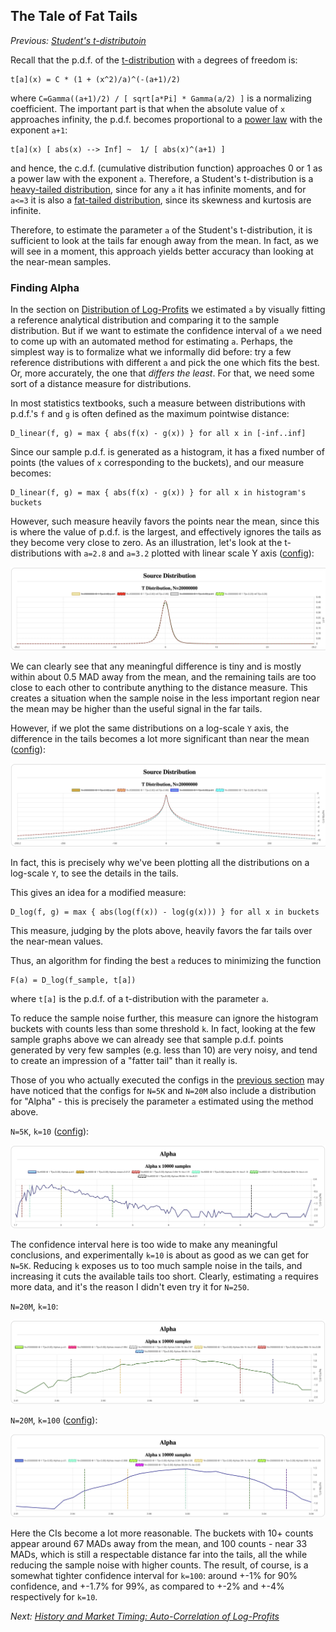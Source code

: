 ## The Tale of Fat Tails

*Previous: [Student's t-distributoin](students.md)*

Recall that the p.d.f. of the [t-distribution] with `a` degrees of freedom is:

```
t[a](x) = C * (1 + (x^2)/a)^(-(a+1)/2)
```

where `C=Gamma((a+1)/2) / [ sqrt[a*Pi] * Gamma(a/2) ]` is a normalizing
coefficient. The important part is that when the absolute value of `x`
approaches infinity, the p.d.f. becomes proportional to a [power law] with the
exponent `a+1`:

```
t[a](x) [ abs(x) --> Inf] ~  1/ [ abs(x)^(a+1) ]
```

and hence, the c.d.f. (cumulative distribution function) approaches 0 or 1 as a
power law with the exponent `a`. Therefore, a Student's t-distribution is a
[heavy-tailed distribution], since for any `a` it has infinite moments, and for
`a<=3` it is also a [fat-tailed distribution], since its skewness and kurtosis
are infinite.

Therefore, to estimate the parameter `a` of the Student's t-distribution, it is
sufficient to look at the tails far enough away from the mean.  In fact, as we
will see in a moment, this approach yields better accuracy than looking at the
near-mean samples.

### Finding Alpha

In the section on [Distribution of Log-Profits] we estimated `a` by visually
fitting a reference analytical distribution and comparing it to the sample
distribution.  But if we want to estimate the confidence interval of `a` we need
to come up with an automated method for estimating `a`. Perhaps, the simplest
way is to formalize what we informally did before: try a few reference
distributions with different `a` and pick the one which fits the best.  Or, more
accurately, the one that _differs the least_. For that, we need some sort of a
distance measure for distributions.

In most statistics textbooks, such a measure between distributions with p.d.f.'s
`f` and `g` is often defined as the maximum pointwise distance:

```
D_linear(f, g) = max { abs(f(x) - g(x)) } for all x in [-inf..inf]
```

Since our sample p.d.f. is generated as a histogram, it has a fixed number of
points (the values of `x` corresponding to the buckets), and our measure
becomes:

```
D_linear(f, g) = max { abs(f(x) - g(x)) } for all x in histogram's buckets
```

However, such measure heavily favors the points near the mean, since this is
where the value of p.d.f. is the largest, and effectively ignores the tails as
they become very close to zero. As an illustration, let's look at the
t-distributions with `a=2.8` and `a=3.2` plotted with linear scale Y axis
([config](assets/t-a28-vs-a32-linear.json)):

![a=3 vs a=10 linear](assets/t-a28-vs-a32-linear.jpeg)

We can clearly see that any meaningful difference is tiny and is mostly within
about 0.5 MAD away from the mean, and the remaining tails are too close to each
other to contribute anything to the distance measure. This creates a situation
when the sample noise in the less important region near the mean may be higher
than the useful signal in the far tails.

However, if we plot the same distributions on a log-scale `Y` axis, the
difference in the tails becomes a lot more significant than near the mean
([config](assets/t-a28-vs-a32-log.json)):

![a=3 vs a=10 linear](assets/t-a28-vs-a32-log.jpeg)

In fact, this is precisely why we've been plotting all the distributions on a
log-scale `Y`, to see the details in the tails.

This gives an idea for a modified measure:

```
D_log(f, g) = max { abs(log(f(x)) - log(g(x))) } for all x in buckets
```

This measure, judging by the plots above, heavily favors the far tails over the
near-mean values.

Thus, an algorithm for finding the best `a` reduces to minimizing the function

```
F(a) = D_log(f_sample, t[a])
```

where `t[a]` is the p.d.f. of a t-distribution with the parameter `a`.

To reduce the sample noise further, this measure can ignore the histogram
buckets with counts less than some threshold `k`. In fact, looking at the few
sample graphs above we can already see that sample p.d.f. points generated by
very few samples (e.g. less than 10) are very noisy, and tend to create an
impression of a "fatter tail" than it really is.

Those of you who actually executed the configs in the
[previous section](students.md) may have noticed that the configs for `N=5K` and
`N=20M` also include a distribution for "Alpha" - this is precisely the
parameter `a` estimated using the method above.

`N=5K`, `k=10` ([config](assets/t-N-5K-all-dist.json)):

![Alpha distribution for N=5K](assets/t-N-5K-alpha.jpeg)

The confidence interval here is too wide to make any meaningful conclusions, and
experimentally `k=10` is about as good as we can get for `N=5K`.  Reducing `k`
exposes us to too much sample noise in the tails, and increasing it cuts the
available tails too short. Clearly, estimating `a` requires more data, and it's
the reason I didn't even try it for `N=250`.

`N=20M`, `k=10`:

![Alpha distribution for N=20M, k=10](assets/t-N-20M-alpha-i10.jpeg)

`N=20M`, `k=100` ([config](assets/t-N-20M-all-dist.json)):

![Alpha distribution for N=20M, k=100](assets/t-N-20M-alpha-i100.jpeg)

Here the CIs become a lot more reasonable.  The buckets with 10+ counts appear
around 67 MADs away from the mean, and 100 counts - near 33 MADs, which is still
a respectable distance far into the tails, all the while reducing the sample
noise with higher counts. The result, of course, is a somewhat tighter
confidence interval for `k=100`: around +-1% for 90% confidence, and +-1.7% for
99%, as compared to +-2% and +-4% respectively for `k=10`.

*Next: [History and Market Timing: Auto-Correlation of Log-Profits](../autocorr/)*

[Distribution of Log-Profits]: ../distribution
[t-distribution]: https://en.wikipedia.org/wiki/Student%27s_t-distribution
[power law]: https://en.wikipedia.org/wiki/Power_law
[heavy-tailed distribution]: https://en.wikipedia.org/wiki/Heavy-tailed_distribution
[fat-tailed distribution]: https://en.wikipedia.org/wiki/Fat-tailed_distribution
